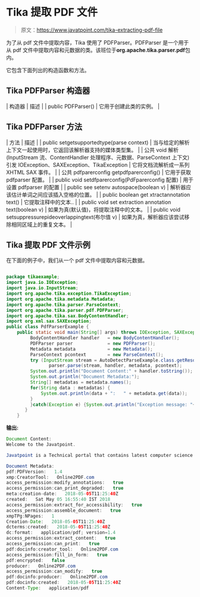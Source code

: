# Tika 提取 PDF 文件

> 原文：<https://www.javatpoint.com/tika-extracting-pdf-file>

为了从 pdf 文件中提取内容，Tika 使用了 PDFParser。PDFParser 是一个用于从 pdf 文件中提取内容和元数据的类。该班位于**org.apache.tika.parser.pdf**包内。

它包含下面列出的构造函数和方法。

## Tika PDFParser 构造器

| 构造器 | 描述 |
| public PDFParser() | 它用于创建此类的实例。 |

## Tika PDFParser 方法

| 方法 | 描述 |
| public set<mediatype>getsupportedtype(parse context)</mediatype> | 当与给定的解析上下文一起使用时，它返回该解析器支持的媒体类型集。 |
| 公共 void 解析(InputStream 流、ContentHandler 处理程序、元数据、ParseContext 上下文)引发 IOException、SAXException、TikaException | 它将文档流解析成一系列 XHTML SAX 事件。 |
| 公共 pdfparerconfig getpdfparerconfig() | 它用于获取 pdfparser 配置。 |
| public void setdfparerconfig(PdFparerconfig 配置) | 用于设置 pdfparser 的配置 |
| public see setenv autospace(boolean v) | 解析器应该估计单词之间应该插入空格的位置。 |
| public boolean get xtractannotation text() | 它提取注释中的文本.. |
| public void set extraction annotation text(boolean v) | 如果为真(默认值)，将提取注释中的文本。 |
| public void setsuppressurepideoverlappingtext(布尔值 v) | 如果为真，解析器应该尝试移除相同区域上的重复文本。 |

## Tika 提取 PDF 文件示例

在下面的例子中，我们从一个 pdf 文件中提取内容和元数据。

```java

package tikaexample;
import java.io.IOException;
import java.io.InputStream;
import org.apache.tika.exception.TikaException;
import org.apache.tika.metadata.Metadata;
import org.apache.tika.parser.ParseContext;
import org.apache.tika.parser.pdf.PDFParser;
import org.apache.tika.sax.BodyContentHandler;
import org.xml.sax.SAXException;
public class PdfParserExample {
	public static void main(String[] args) throws IOException, SAXException, TikaException {
		 BodyContentHandler handler   = new BodyContentHandler();
		 PDFParser parser             = new PDFParser();
		 Metadata metadata            = new Metadata();
		 ParseContext pcontext        = new ParseContext();
		 try (InputStream stream = AutoDetectParseExample.class.getResourceAsStream("javatpoint.pdf")) {
		        parser.parse(stream, handler, metadata, pcontext);
	     System.out.println("Document Content:" + handler.toString());
	     System.out.println("Document Metadata:");
	     String[] metadatas = metadata.names(); 
	     for(String data : metadatas) {
	         System.out.println(data + ":   " + metadata.get(data));  
	     }
		 }catch(Exception e) {System.out.println("Exception message: "+ e.getMessage());}
	   }
	}

```

**输出:**

```java
Document Content:
Welcome to the Javatpoint. 

Javatpoint is a Technical portal that contains latest computer science topics. 

Document Metadata:
pdf:PDFVersion:   1.4
xmp:CreatorTool:   Online2PDF.com
access_permission:modify_annotations:   true
access_permission:can_print_degraded:   true
meta:creation-date:   2018-05-05T11:25:40Z
created:   Sat May 05 16:55:40 IST 2018
access_permission:extract_for_accessibility:   true
access_permission:assemble_document:   true
xmpTPg:NPages:   1
Creation-Date:   2018-05-05T11:25:40Z
dcterms:created:   2018-05-05T11:25:40Z
dc:format:   application/pdf; version=1.4
access_permission:extract_content:   true
access_permission:can_print:   true
pdf:docinfo:creator_tool:   Online2PDF.com
access_permission:fill_in_form:   true
pdf:encrypted:   false
producer:   Online2PDF.com
access_permission:can_modify:   true
pdf:docinfo:producer:   Online2PDF.com
pdf:docinfo:created:   2018-05-05T11:25:40Z
Content-Type:   application/pdf

```